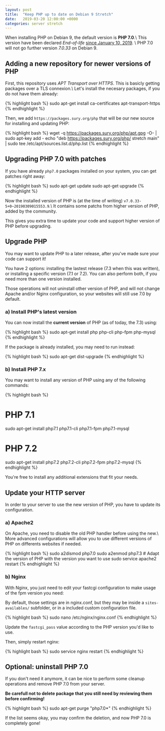 ```yaml
---
layout: post
title:  "Keep PHP up to date on Debian 9 Stretch"
date:   2019-03-20 12:00:00 +0000
categories: server stretch
---
```


When installing PHP on Debian 9, the default version is **PHP 7.0**.\\
This version have been declared *End-of-life* [since January 10, 2019][php-end-of-life]. \\
PHP 7.0 will not go further version *7.0.33* on Debian 9.

## Adding a new repository for newer versions of PHP

First, this repository uses *APT Transport over HTTPS*. This is basicly getting packages over a TLS connexion.\\
Let's install the necesary packages, if you do not have them already:

{% highlight bash %}
sudo apt-get install ca-certificates apt-transport-https
{% endhighlight %}

Then, we add `https://packages.sury.org/php` that will be our new source for installing and updating PHP:

{% highlight bash %}
wget -q https://packages.sury.org/php/apt.gpg -O- | sudo apt-key add -
echo "deb https://packages.sury.org/php/ stretch main" | sudo tee /etc/apt/sources.list.d/php.list
{% endhighlight %}

## Upgrading PHP 7.0 with patches

If you have already `php7.0` packages installed on your system, you can get patches right away:

{% highlight bash %}
sudo apt-get update
sudo apt-get upgrade
{% endhighlight %}

Now the installed version of PHP is (at the time of writing) `v7.0.33-5+0~20190309015553.9`.\\
It contains some patchs from higher version of PHP, added by the community.

This gives you extra time to update your code and support higher version of PHP before upgrading.

## Upgrade PHP

You may want to update PHP to a later release, after you've made sure your code can support it!

You have 2 options: installing the lastest release (7.3 when this was written), or installing a specific version (7.1 or 7.2).
You can also perform both, if you need more than one version installed.

Those operations will not uninstall other version of PHP, and will not change Apache and/or Nginx configuration, so your websites will still use 7.0 by default.

### a) Install PHP's latest version

You can now install the **current version** of PHP (as of today, the 7.3) using:

{% highlight bash %}
sudo apt-get install php php-cli php-fpm php-mysql
{% endhighlight %}

If the package is already installed, you may need to run instead:

{% highlight bash %}
sudo apt-get dist-upgrade
{% endhighlight %}

### b) Install PHP 7.x

You may want to install any version of PHP using any of the following commands:

{% highlight bash %}
# PHP 7.1
sudo apt-get install php7.1 php7.1-cli php7.1-fpm php7.1-mysql

# PHP 7.2
sudo apt-get install php7.2 php7.2-cli php7.2-fpm php7.2-mysql
{% endhighlight %}

You're free to install any additional extensions that fit your needs.

## Update your HTTP server

In order to your server to use the new version of PHP, you have to update its configuration.

### a) Apache2

On Apache, you need to disable the old PHP handler before using the new.\\
More advanced configurations will allow you to use different versions of PHP on differents websites if needed.

{% highlight bash %}
sudo a2dismod php7.0
sudo a2enmod php7.3 # Adapt the version of PHP with the version you want to use
sudo service apache2 restart
{% endhighlight %}

### b) Nginx

With Nginx, you just need to edit your fastcgi configuration to make usage of the fpm version you need:

By default, those settings are in nginx.conf, but they may be inside a `sites-availables/` subfolder, or in a included custom configuration file.

{% highlight bash %}
sudo nano /etc/nginx/nginx.conf
{% endhighlight %}

Update the `fastcgi_pass` value according to the PHP version you'd like to use.

Then, simply restart nginx:

{% highlight bash %}
sudo service nginx restart
{% endhighlight %}

## Optional: uninstall PHP 7.0

If you don't need it anymore, it can be nice to perform some cleanup operations and remove PHP 7.0 from your server.

**Be carefull not to delete package that you still need by reviewing them before confirming!**

{% highlight bash %}
sudo apt-get purge "php7.0*"
{% endhighlight %}

If the list seems okay, you may confirm the deletion, and now PHP 7.0 is completely gone!

[php-end-of-life]: https://secure.php.net/supported-versions.php
